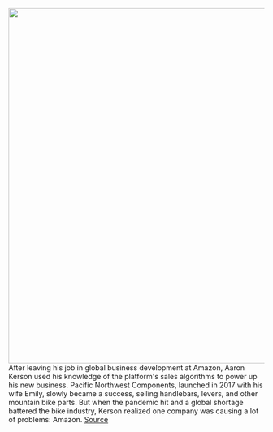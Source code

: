 <img src='https://cdn.vox-cdn.com/thumbor/PjRWleQcuKFh00hYuSmLz8tw6wY=/0x0:2040x1360/1200x675/filters:focal(857x517:1183x843)/cdn.vox-cdn.com/uploads/chorus_image/image/69763070/VRG_ILLO_4687_Amazon_Bikes.0.jpg' width='700px' /><br/>
After leaving his job in global business development at Amazon, Aaron Kerson used his knowledge of the platform's sales algorithms to power up his new business. Pacific Northwest Components, launched in 2017 with his wife Emily, slowly became a success, selling handlebars, levers, and other mountain bike parts. But when the pandemic hit and a global shortage battered the bike industry, Kerson realized one company was causing a lot of problems: Amazon.
<a href='https://www.theverge.com/22618306/pacific-northwest-components-bike-company-quit-amazon-support-indie-shops'> Source <a/>